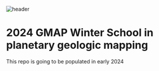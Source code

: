 ![header](https://www.planetarymapping.eu/files/source/images/banner-pm-1.jpg)
# 2024 GMAP Winter School in planetary geologic mapping

This repo is going to be populated in early 2024
